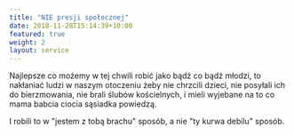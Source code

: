 ```yaml
---
title: "NIE presji społecznej"
date: 2018-11-28T15:14:39+10:00
featured: true
weight: 2
layout: service
---
```





Najlepsze co możemy w tej chwili robić jako bądź co bądź młodzi, to nakłaniać ludzi w naszym otoczeniu żeby nie chrzcili dzieci, nie posyłali ich do bierzmowania, nie brali ślubów kościelnych, i mieli wyjebane na to co mama babcia ciocia sąsiadka powiedzą.

I robili to w "jestem z tobą brachu" sposób, a nie "ty kurwa debilu" sposób.
